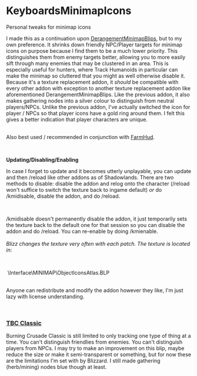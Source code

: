 # KeyboardsMinimapIcons
Personal tweaks for minimap icons

<p>I made this as a continuation upon <a href="https://www.curseforge.com/wow/addons/derangement-minimapblips">DerangementMinimapBlips</a>, but to my own preference. It shrinks down friendly NPC/Player targets for minimap icons on purpose because I find them to be a much lower priority. This distinguishes them from enemy targets better, allowing you to more easily sift through many enemies that may be clustered in an area. This is especially useful for hunters, where Track Humanoids in particular can make the minimap so cluttered that you might as well otherwise disable it. Because it's a texture replacement addon, it <em>should</em> be compatible with every other addon with exception to another texture replacement addon like aforementioned DerangementMinimapBlips. Like the previous addon, it also makes gathering nodes into a silver colour to distinguish from neutral players/NPCs. Unlike the previous addon, I've actually switched the icon for player / NPCs so that player icons have a gold ring around them. I felt this gives a better indication that player characters are unique.</p>
<p><br />Also best used / recommended in conjunction with <a href="https://www.curseforge.com/wow/addons/farmhud">FarmHud</a>.</p>
<p>&nbsp;</p>
<p><strong>Updating/Disabling/Enabling</strong></p>
<p>In case I forget to update and it becomes utterly unplayable, you can update and then /reload like other addons as of Shadowlands. There are two methods to disable: disable the addon and relog onto the character (/reload won't suffice to switch the texture back to ingame default) <em>or</em> do /kmidisable, disable the addon, and do /reload.</p>
<p>&nbsp;</p>
<p>/kmidisable doesn't permanently disable the addon, it just temporarily sets the texture back to the default one for that session so you can disable the addon and do /reload. You can re-enable by doing /kmienable.<br /><br /><em>Blizz changes the texture very often with each patch. The texture is located in:</em></p>
<p>&nbsp;</p>
<p>&nbsp;\Interface\MINIMAP\ObjectIconsAtlas.BLP</p>
<p class="codeStyle"><br />Anyone can redistribute and modify the addon however they like, I'm just lazy with license understanding.</p>
<p class="codeStyle">&nbsp;</p>
<h3 class="codeStyle"><span style="text-decoration: underline;"><strong>TBC Classic</strong></span></h3>
<p>Burning Crusade Classic is still limited to only tracking one type of thing at a time. You can't distinguish friendlies from enemies. You can't distinguish players from NPCs. I may try to make an improvement on this blip, maybe reduce the size or make it semi-transparent or something, but for now these are the limitations I'm set with by Blizzard. I still made gathering (herb/mining) nodes blue though at least.</p>
